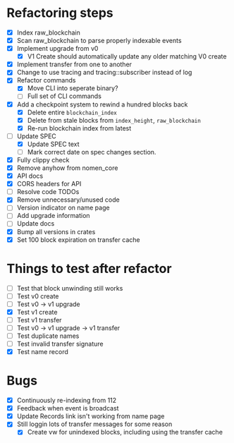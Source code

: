 # Refactoring steps

- [x] Index raw_blockchain
- [x] Scan raw_blockchain to parse properly indexable events
- [x] Implement upgrade from v0
  - [x] V1 Create should automatically update any older matching V0 create
- [x] Implement transfer from one to another
- [x] Change to use tracing and tracing::subscriber instead of log
- [x] Refactor commands
  - [x] Move CLI into seperate binary?
  - [ ] Full set of CLI commands
- [x] Add a checkpoint system to rewind a hundred blocks back
  - [x] Delete entire `blockchain_index`
  - [x] Delete from stale blocks from `index_height`, `raw_blockchain`
  - [x] Re-run blockchain index from latest
- [ ] Update SPEC
  - [x] Update SPEC text
  - [ ] Mark correct date on spec changes section.
- [x] Fully clippy check
- [x] Remove anyhow from nomen_core
- [x] API docs
- [x] CORS headers for API
- [ ] Resolve code TODOs
- [x] Remove unnecessary/unused code
- [ ] Version indicator on name page
- [ ] Add upgrade information
- [ ] Update docs
- [x] Bump all versions in crates
- [x] Set 100 block expiration on transfer cache

# Things to test after refactor

- [ ] Test that block unwinding still works
- [ ] Test v0 create
- [ ] Test v0 -> v1 upgrade
- [x] Test v1 create
- [ ] Test v1 transfer
- [ ] Test v0 -> v1 upgrade -> v1 transfer
- [ ] Test duplicate names
- [ ] Test invalid transfer signature
- [x] Test name record

# Bugs

- [x] Continuously re-indexing from 112
- [x] Feedback when event is broadcast
- [x] Update Records link isn't working from name page
- [x] Still loggin lots of transfer messages for some reason
  - [x] Create vw for unindexed blocks, including using the transfer cache
